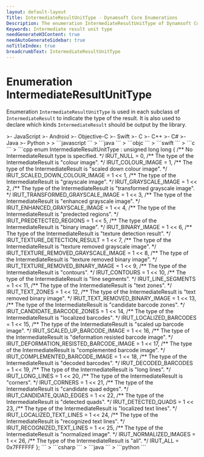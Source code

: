```yaml
---
layout: default-layout
Title: IntermediateResultUnitType - Dynamsoft Core Enumerations
Description: The enumeration IntermediateResultUnitType of Dynamsoft Core describes the type of the intermediate result unit.
Keywords: Intermediate result unit type
needGenerateH3Content: true
needAutoGenerateSidebar: true
noTitleIndex: true
breadcrumbText: IntermediateResultUnitType
---
```


# Enumeration IntermediateResultUnitType

Enumeration `IntermediateResultUnitType` is used in each subclass of `IntermediateResult` to indicate the type of the result. It is also used to declare which kinds `IntermediateResult` should be output by the library.

<div class="sample-code-prefix template2"></div>
   >- JavaScript
   >- Android
   >- Objective-C
   >- Swift
   >- C
   >- C++
   >- C#
   >- Java
   >- Python
   >
>
```javascript
```
>
```java
```
>
```objc
```
>
```swift
```
>
```c
```
>
```cpp
enum IntermediateResultUnitType : unsigned long long
{
   /** No IntermediateResult type is specified. */
   IRUT_NULL = 0,
   /** The type of the IntermediateResult is "colour image". */
   IRUT_COLOUR_IMAGE = 1,
   /** The type of the IntermediateResult is "scaled down colour image". */
   IRUT_SCALED_DOWN_COLOUR_IMAGE = 1 << 1,
   /** The type of the IntermediateResult is "grayscale image". */
   IRUT_GRAYSCALE_IMAGE = 1 << 2,
   /** The type of the IntermediateResult is "transformed grayscale image". */
   IRUT_TRANSFORMED_GRAYSCALE_IMAGE = 1 << 3,
   /** The type of the IntermediateResult is "enhanced grayscale image". */
   IRUT_ENHANCED_GRAYSCALE_IMAGE = 1 << 4,
   /** The type of the IntermediateResult is "predected regions". */
   IRUT_PREDETECTED_REGIONS = 1 << 5,
   /** The type of the IntermediateResult is "binary image". */
   IRUT_BINARY_IMAGE = 1 << 6,
   /** The type of the IntermediateResult is "texture detection result". */
   IRUT_TEXTURE_DETECTION_RESULT = 1 << 7,
   /** The type of the IntermediateResult is "texture removed grayscale image". */
   IRUT_TEXTURE_REMOVED_GRAYSCALE_IMAGE = 1 << 8,
   /** The type of the IntermediateResult is "texture removed binary image". */
   IRUT_TEXTURE_REMOVED_BINARY_IMAGE = 1 << 9,
   /** The type of the IntermediateResult is "contours". */
   IRUT_CONTOURS = 1 << 10,
   /** The type of the IntermediateResult is "line segments". */
   IRUT_LINE_SEGMENTS = 1 << 11,
   /** The type of the IntermediateResult is "text zones". */
   IRUT_TEXT_ZONES = 1 << 12,
   /** The type of the IntermediateResult is "text removed binary image". */
   IRUT_TEXT_REMOVED_BINARY_IMAGE = 1 << 13,
   /** The type of the IntermediateResult is "candidate barcode zones". */
   IRUT_CANDIDATE_BARCODE_ZONES = 1 << 14,
   /** The type of the IntermediateResult is "localized barcodes". */
   IRUT_LOCALIZED_BARCODES = 1 << 15,
   /** The type of the IntermediateResult is "scaled up barcode image". */
   IRUT_SCALED_UP_BARCODE_IMAGE = 1 << 16,
   /** The type of the IntermediateResult is "deformation resisted barcode image". */
   IRUT_DEFORMATION_RESISTED_BARCODE_IMAGE = 1 << 17,
   /** The type of the IntermediateResult is "complemented barcode image". */
   IRUT_COMPLEMENTED_BARCODE_IMAGE = 1 << 18,
   /** The type of the IntermediateResult is "decoded barcodes". */
   IRUT_DECODED_BARCODES = 1 << 19,
   /** The type of the IntermediateResult is "long lines". */
   IRUT_LONG_LINES = 1 << 20,
   /** The type of the IntermediateResult is "corners". */
   IRUT_CORNERS = 1 << 21,
   /** The type of the IntermediateResult is "candidate quad edges". */
   IRUT_CANDIDATE_QUAD_EDGES = 1 << 22,
   /** The type of the IntermediateResult is "detected quads". */
   IRUT_DETECTED_QUADS = 1 << 23,
   /** The type of the IntermediateResult is "localized text lines". */
   IRUT_LOCALIZED_TEXT_LINES = 1 << 24,
   /** The type of the IntermediateResult is "recognized text lines". */
   IRUT_RECOGNIZED_TEXT_LINES = 1 << 25,
   /** The type of the IntermediateResult is "normalized image". */
   IRUT_NORMALIZED_IMAGES = 1 << 26,
   /** The type of the IntermediateResult is "all". */
   IRUT_ALL = 0x7FFFFFF
};
```
>
```csharp
```
>
```java
```
>
```python
```
